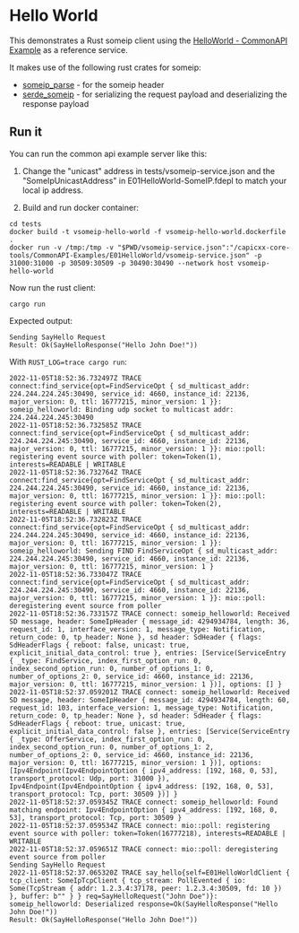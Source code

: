 # Hello World

This demonstrates a Rust someip client using the [HelloWorld - CommonAPI Example](https://github.com/COVESA/capicxx-core-tools/tree/master/CommonAPI-Examples/E01HelloWorld) as a reference service.

It makes use of the following rust crates for someip:

- [someip_parse](https://github.com/JulianSchmid/someip-parse-rs) - for the someip header
- [serde_someip](https://github.com/MortronMeymo/serde_someip) - for serializing the request payload and deserializing the response payload

## Run it

You can run the common api example server like this:

1. Change the "unicast" address in tests/vsomeip-service.json and the "SomeIpUnicastAddress" in E01HelloWorld-SomeIP.fdepl to match your local ip address. 

2. Build and run docker container:

```
cd tests
docker build -t vsomeip-hello-world -f vsomeip-hello-world.dockerfile .
docker run -v /tmp:/tmp -v "$PWD/vsomeip-service.json":"/capicxx-core-tools/CommonAPI-Examples/E01HelloWorld/vsomeip-service.json" -p 31000:31000 -p 30509:30509 -p 30490:30490 --network host vsomeip-hello-world
```

Now run the rust client:

```
cargo run
```

Expected output:

```
Sending SayHello Request
Result: Ok(SayHelloResponse("Hello John Doe!"))
```

With `RUST_LOG=trace cargo run`:

```
2022-11-05T18:52:36.732497Z TRACE connect:find_service{opt=FindServiceOpt { sd_multicast_addr: 224.244.224.245:30490, service_id: 4660, instance_id: 22136, major_version: 0, ttl: 16777215, minor_version: 1 }}: someip_helloworld: Binding udp socket to multicast addr: 224.244.224.245:30490
2022-11-05T18:52:36.732585Z TRACE connect:find_service{opt=FindServiceOpt { sd_multicast_addr: 224.244.224.245:30490, service_id: 4660, instance_id: 22136, major_version: 0, ttl: 16777215, minor_version: 1 }}: mio::poll: registering event source with poller: token=Token(1), interests=READABLE | WRITABLE    
2022-11-05T18:52:36.732764Z TRACE connect:find_service{opt=FindServiceOpt { sd_multicast_addr: 224.244.224.245:30490, service_id: 4660, instance_id: 22136, major_version: 0, ttl: 16777215, minor_version: 1 }}: mio::poll: registering event source with poller: token=Token(2), interests=READABLE | WRITABLE    
2022-11-05T18:52:36.732823Z TRACE connect:find_service{opt=FindServiceOpt { sd_multicast_addr: 224.244.224.245:30490, service_id: 4660, instance_id: 22136, major_version: 0, ttl: 16777215, minor_version: 1 }}: someip_helloworld: Sending FIND FindServiceOpt { sd_multicast_addr: 224.244.224.245:30490, service_id: 4660, instance_id: 22136, major_version: 0, ttl: 16777215, minor_version: 1 }
2022-11-05T18:52:36.733047Z TRACE connect:find_service{opt=FindServiceOpt { sd_multicast_addr: 224.244.224.245:30490, service_id: 4660, instance_id: 22136, major_version: 0, ttl: 16777215, minor_version: 1 }}: mio::poll: deregistering event source from poller    
2022-11-05T18:52:36.733157Z TRACE connect: someip_helloworld: Received SD message, header: SomeIpHeader { message_id: 4294934784, length: 36, request_id: 1, interface_version: 1, message_type: Notification, return_code: 0, tp_header: None }, sd header: SdHeader { flags: SdHeaderFlags { reboot: false, unicast: true, explicit_initial_data_control: true }, entries: [Service(ServiceEntry { _type: FindService, index_first_option_run: 0, index_second_option_run: 0, number_of_options_1: 0, number_of_options_2: 0, service_id: 4660, instance_id: 22136, major_version: 0, ttl: 16777215, minor_version: 1 })], options: [] }
2022-11-05T18:52:37.059201Z TRACE connect: someip_helloworld: Received SD message, header: SomeIpHeader { message_id: 4294934784, length: 60, request_id: 103, interface_version: 1, message_type: Notification, return_code: 0, tp_header: None }, sd header: SdHeader { flags: SdHeaderFlags { reboot: true, unicast: true, explicit_initial_data_control: false }, entries: [Service(ServiceEntry { _type: OfferService, index_first_option_run: 0, index_second_option_run: 0, number_of_options_1: 2, number_of_options_2: 0, service_id: 4660, instance_id: 22136, major_version: 0, ttl: 16777215, minor_version: 1 })], options: [Ipv4Endpoint(Ipv4EndpointOption { ipv4_address: [192, 168, 0, 53], transport_protocol: Udp, port: 31000 }), Ipv4Endpoint(Ipv4EndpointOption { ipv4_address: [192, 168, 0, 53], transport_protocol: Tcp, port: 30509 })] }
2022-11-05T18:52:37.059345Z TRACE connect: someip_helloworld: Found matching endpoint: Ipv4EndpointOption { ipv4_address: [192, 168, 0, 53], transport_protocol: Tcp, port: 30509 }
2022-11-05T18:52:37.059534Z TRACE connect: mio::poll: registering event source with poller: token=Token(16777218), interests=READABLE | WRITABLE    
2022-11-05T18:52:37.059651Z TRACE connect: mio::poll: deregistering event source from poller    
Sending SayHello Request
2022-11-05T18:52:37.065320Z TRACE say_hello{self=E01HelloWorldClient { tcp_client: SomeIpTcpClient { tcp_stream: PollEvented { io: Some(TcpStream { addr: 1.2.3.4:37178, peer: 1.2.3.4:30509, fd: 10 }) }, buffer: b"" } } req=SayHelloRequest("John Doe")}: someip_helloworld: Deserialized response=Ok(SayHelloResponse("Hello John Doe!"))
Result: Ok(SayHelloResponse("Hello John Doe!"))
```